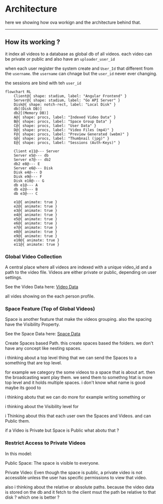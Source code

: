 <!--
{
	"nav_order": 2
}
-->

# Architecture

here we showing how ova workign and the architecture behind that.

---

## How its working ?

it index all videos to a database as global db of all videos.
each video can be private or public and also have an `uploader_user_id`

when each user register the system create and `User_Id` that different from the `username`.
the `username` can chnage but the `user_id` never ever changing.

the sessions are bind with teh `user_id`

```mermaid
flowchart RL
    Client@{ shape: stadium, label: "Angular Frontend" }
    Server@{ shape: stadium, label: "Go API Server" }
    Disk@{ shape: notch-rect, label: "Local Disk" }
    db[(Disk DB)]
    db2[(Memory DB)]
    A@{ shape: procs, label: "Indexed Video Data" }
    B@{ shape: procs, label: "Space Group Data" }
    C@{ shape: procs, label: "User Data" }
    D@{ shape: procs, label: "Video Files (mp4)" }
    F@{ shape: procs, label: "Preview Generated (webm)" }
    G@{ shape: procs, label: "Thumbnail (jpg)" }
    E@{ shape: procs, label: "Sessions (Auth-Keys)" }

    Client e11@--- Server
    Server e5@--- db
    Server e7@--- db2
    db2 e8@--- E
    Server e6@--- Disk
    Disk e4@--- D
    Disk e9@--- F
    Disk e10@--- G
    db e1@--- A
    db e2@--- B
    db e3@--- C

    e1@{ animate: true }
    e2@{ animate: true }
    e3@{ animate: true }
    e4@{ animate: true }
    e5@{ animate: true }
    e6@{ animate: true }
    e7@{ animate: true }
    e8@{ animate: true }
    e9@{ animate: true }
    e10@{ animate: true }
    e11@{ animate: true }

```

### Global Video Collection

A central place where all videos are indexed with a unique video_id and a path to the video file.
Videos are either private or public, depending on user settings.

See the Video Data here: [Video Data](/docs/datatypes/videodata)

all vides showing on the each person profile.

### Space Feature (Top of Global Videos)

Space is another feature that make the videos grouping. also the spacing have the Visibility Property.

See the Space Data here: [Space Data](/docs/datatypes/spacedata)

Create Spaces based Path.
this create spaces based the folders.
we don't have any concept like nesting spaces.

i thinking about a top level thing that we can send the Spaces to a something that are top level.

for example we category the some videos to a space that is about art.
then the broadcasting want play them. we send them to somethng htat is more top level and it holds multiple spaces.
i don't know what name is good maybe its good to

i thinking abotu that we can do more for example writing something or

i thinking about the Visibility level for

i Thinking about this that each user own the Spaces and Videos.
and can Public them.

if a Video is Private but Space is Public what abotu that ?

### Restrict Access to Private Videos

In this model:

Public Space: The space is visible to everyone.

Private Video: Even though the space is public, a private video is not accessible unless the user has specific permissions to view that video.

also i thinking about the relative or absolute paths.
because the video data is stored on the db and it fetch to the client msut the path be relative to that disk ?
which one is better ?
